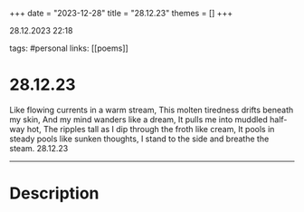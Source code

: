 +++
date = "2023-12-28"
title = "28.12.23"
themes = []
+++

28.12.2023 22:18

tags: #personal
links: [[poems]]

# 28.12.23

Like flowing currents in a warm stream,
This molten tiredness drifts beneath my skin,
And my mind wanders like a dream,
It pulls me into muddled half-way hot,
The ripples tall as I dip through the froth like cream,
It pools in steady pools like sunken thoughts,
I stand to the side and breathe the steam.
28.12.23

---

# Description


